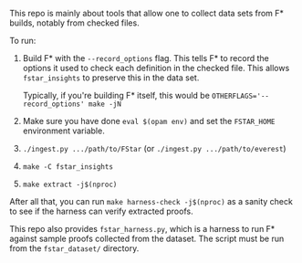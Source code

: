 This repo is mainly about tools
that allow one to collect data sets from F\* builds,
notably from checked files.

To run:
 1. Build F\* with the `--record_options` flag.
    This tells F\* to record the options it used to check each definition
    in the checked file. This allows `fstar_insights` to preserve this in
    the data set.

    Typically, if you're building F\* itself, this would be `OTHERFLAGS='--record_options' make -jN`

 2. Make sure you have done `eval $(opam env)` and set the `FSTAR_HOME` environment variable.

 3. `./ingest.py .../path/to/FStar` (or `./ingest.py .../path/to/everest`)

 4. `make -C fstar_insights`

 5. `make extract -j$(nproc)`

<!--
explain where the files are stored and what info they contain
-->

After all that, you can run `make harness-check -j$(nproc)`
as a sanity check to see if the harness can verify extracted proofs.

This repo also provides `fstar_harness.py`, which is a harness to run F\*
against sample proofs collected from the dataset.
The script must be run from the `fstar_dataset/` directory.
